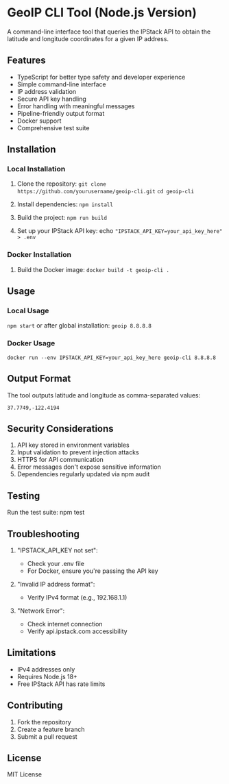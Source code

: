 # GeoIP CLI Tool (Node.js Version)

A command-line interface tool that queries the IPStack API to obtain the latitude and longitude coordinates for a given IP address.

## Features

- TypeScript for better type safety and developer experience
- Simple command-line interface
- IP address validation
- Secure API key handling
- Error handling with meaningful messages
- Pipeline-friendly output format
- Docker support
- Comprehensive test suite

## Installation

### Local Installation

1. Clone the repository:
   `git clone https://github.com/yourusername/geoip-cli.git`
   `cd geoip-cli`

2. Install dependencies:
   `npm install`

3. Build the project:
   `npm run build`

4. Set up your IPStack API key:
   echo `"IPSTACK_API_KEY=your_api_key_here" > .env`

### Docker Installation

1. Build the Docker image:
   `docker build -t geoip-cli .`

## Usage

### Local Usage

`npm start`
or after global installation:
`geoip 8.8.8.8`

### Docker Usage

`docker run --env IPSTACK_API_KEY=your_api_key_here geoip-cli 8.8.8.8`

## Output Format

The tool outputs latitude and longitude as comma-separated values:

`37.7749,-122.4194`

## Security Considerations

1. API key stored in environment variables
2. Input validation to prevent injection attacks
3. HTTPS for API communication
4. Error messages don't expose sensitive information
5. Dependencies regularly updated via npm audit

## Testing

Run the test suite:
npm test

## Troubleshooting

1. "IPSTACK_API_KEY not set":

   - Check your .env file
   - For Docker, ensure you're passing the API key

2. "Invalid IP address format":

   - Verify IPv4 format (e.g., 192.168.1.1)

3. "Network Error":
   - Check internet connection
   - Verify api.ipstack.com accessibility

## Limitations

- IPv4 addresses only
- Requires Node.js 18+
- Free IPStack API has rate limits

## Contributing

1. Fork the repository
2. Create a feature branch
3. Submit a pull request

## License

MIT License
